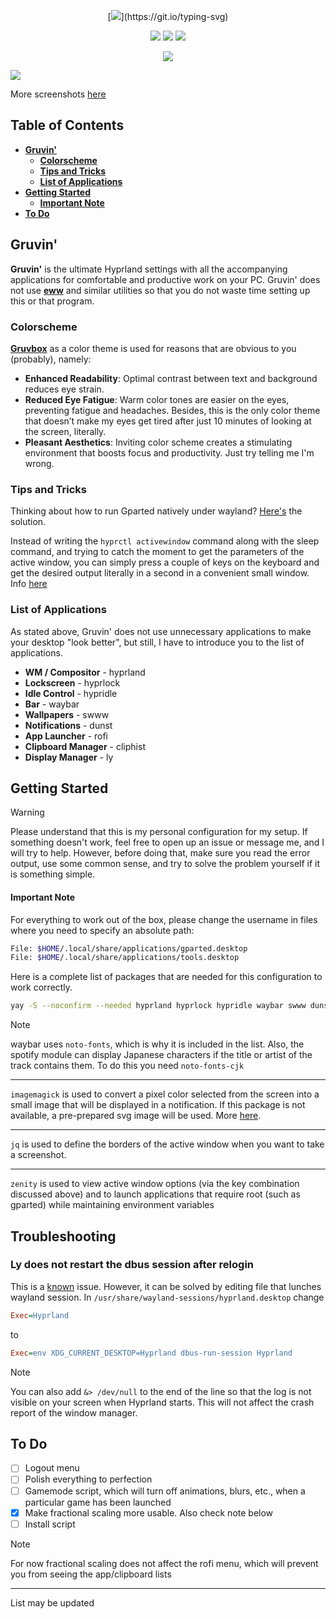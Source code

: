 
<div align='center'> 

[![](https://readme-typing-svg.demolab.com?font=JetBrains+Mono&size=32&duration=3000&pause=1000&color=EBDBB2&center=true&vCenter=true&random=false&width=435&lines=Gruvin')](https://git.io/typing-svg)

![](https://img.shields.io/github/stars/shvedes/dotfiles?style=for-the-badge&label=Stars&color=b57614)
![](https://img.shields.io/github/last-commit/shvedes/dotfiles?style=for-the-badge&color=b57614)
![](https://img.shields.io/github/license/shvedes/dotfiles?style=for-the-badge&color=b57614)

![](https://img.shields.io/github/repo-size/shvedes/dotfiles?style=for-the-badge&logoColor=%23ffffff&label=Size&color=%23b57614)

</div>

![](https://preview.redd.it/hyprland-gruvin-v0-my6ax582ocxc1.png?width=1080&crop=smart&auto=webp&s=e45605d649a3c7af13811c87a5c3e096d1321895)

More screenshots [here](./Screenshots.md)

## Table of Contents
- [**Gruvin'**](#gruvin')
    - [**Colorscheme**](#colorscheme)
    - [**Tips and Tricks**](#tips-and-tricks)
    - [**List of Applications**](#list-of-applications)
- [**Getting Started**](#getting-started)
    - [**Important Note**](#important-note)
- [**To Do**](#to-do)

## Gruvin'
**Gruvin'** is the ultimate Hyprland settings with all the accompanying applications for comfortable and productive work on your PC.
Gruvin' does not use [**eww**](https://github.com/elkowar/eww) and similar utilities so that you do not waste time setting up this or that program. 

### Colorscheme

[**Gruvbox**](https://github.com/morhetz/gruvbox) as a color theme is used for reasons that are obvious to you (probably), namely:

- **Enhanced Readability**: Optimal contrast between text and background reduces eye strain.
- **Reduced Eye Fatigue**: Warm color tones are easier on the eyes, preventing fatigue and headaches. 
  Besides, this is the only color theme that doesn’t make my eyes get tired after just 10 minutes of looking at the screen, literally.
- **Pleasant Aesthetics**: Inviting color scheme creates a stimulating environment that boosts focus and productivity. Just try telling me I'm wrong.

### Tips and Tricks

Thinking about how to run Gparted natively under wayland? [Here's](https://github.com/shvedes/dotfiles/blob/main/src/.local/bin/applications/gparted.sh) the solution.

Instead of writing the `hyprctl activewindow` command along with the sleep command, and trying to catch the moment to get the parameters of the active window, you can simply press a couple of keys on the keyboard and get the desired output literally in a second in a convenient small window. Info [here](https://github.com/shvedes/dotfiles/blob/decfd0c8717e1497553c1a5edeebb91d6364144b/src/.config/hypr/include/binds.conf#L154C22-L154C29)

### List of Applications

As stated above, Gruvin' does not use unnecessary applications to make your desktop "look better", but still, I have to introduce you to the list of applications.

- **WM / Compositor** - hyprland
- **Lockscreen** - hyprlock
- **Idle Control** - hypridle
- **Bar** - waybar
- **Wallpapers** - swww
- **Notifications** - dunst
- **App Launcher** - rofi
- **Clipboard Manager** - cliphist
- **Display Manager** - ly

## Getting Started

> [!WARNING]
> Please understand that this is my personal configuration for my setup. If something doesn't work, feel free to open up an issue or message me, and I will try to help. However, before doing that, make sure you read the error output, use some common sense, and try to solve the problem yourself if it is something simple.

#### Important Note

For everything to work out of the box, please change the username in files where you need to specify an absolute path:

```bash
File: $HOME/.local/share/applications/gparted.desktop
File: $HOME/.local/share/applications/tools.desktop

```

Here is a complete list of packages that are needed for this configuration to work correctly.

```bash 
yay -S --noconfirm --needed hyprland hyprlock hypridle waybar swww dunst rofi-lbonn-wayland-only-git ttf-jetbrains-mono-nerd ttf-font-awesome noto-fonts noto-fonts-cjk imagemagick cliphist grim slurp jq zenity swayosd-git
```

> [!NOTE]
> waybar uses `noto-fonts`, which is why it is included in the list. Also, the spotify module can display Japanese characters if the title or artist of the track contains them. To do this you need `noto-fonts-cjk`
>
> ---
> `imagemagick` is used to convert a pixel color selected from the screen into a small image that will be displayed in a notification. If this package is not available, a pre-prepared svg image will be used. More [here](https://github.com/shvedes/dotfiles/blob/main/src/.config/hypr/scripts/colorPicker.sh).
>
> ---
> `jq` is used to define the borders of the active window when you want to take a screenshot.
>
> ---
> `zenity` is used to view active window options (via the key combination discussed above) and to launch applications that require root (such as gparted) while maintaining environment variables


## Troubleshooting

### Ly does not restart the dbus session after relogin

This is a [known](https://github.com/fairyglade/ly/issues/384) issue.
However, it can be solved by editing file that lunches wayland session. 
In `/usr/share/wayland-sessions/hyprland.desktop` change
```ini
Exec=Hyprland
```

to
```ini
Exec=env XDG_CURRENT_DESKTOP=Hyprland dbus-run-session Hyprland
```

> [!NOTE]
> You can also add `&> /dev/null` to the end of the line so that the log is not visible on your screen when Hyprland starts.
> This will not affect the crash report of the window manager.

## To Do

- [ ] Logout menu
- [ ] Polish everything to perfection
- [ ] Gamemode script, which will turn off animations, blurs, etc., when a particular game has been launched
- [x] Make fractional scaling more usable. Also check note below
- [ ] Install script

> [!NOTE]
> For now fractional scaling does not affect the rofi menu, which will prevent you from seeing the app/clipboard lists
>
> ---
> List may be updated
